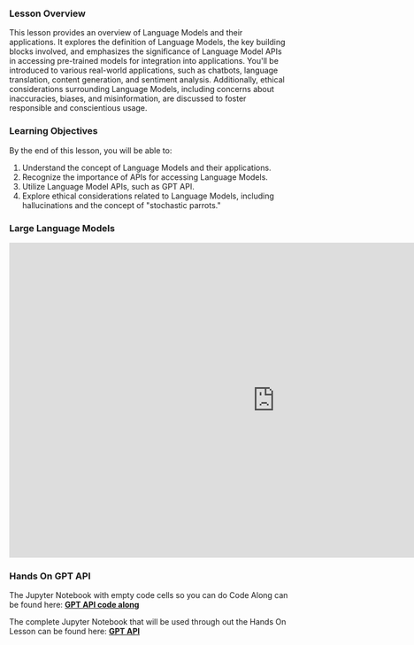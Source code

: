 <!-- # Intro to LLMs -->

<br />
<br />

### Lesson Overview

This lesson provides an overview of Language Models and their applications. It explores the definition of Language Models, the key building blocks involved, and emphasizes the significance of Language Model APIs in accessing pre-trained models for integration into applications. You'll be introduced to various real-world applications, such as chatbots, language translation, content generation, and sentiment analysis. Additionally, ethical considerations surrounding Language Models, including concerns about inaccuracies, biases, and misinformation, are discussed to foster responsible and conscientious usage.


### Learning Objectives

By the end of this lesson, you will be able to:

1. Understand the concept of Language Models and their applications.
2. Recognize the importance of APIs for accessing Language Models.
3. Utilize Language Model APIs, such as GPT API.
4. Explore ethical considerations related to Language Models, including hallucinations and the concept of "stochastic parrots."



### Large Language Models

<iframe src="https://docs.google.com/presentation/d/1ueZGIr1stT9NxJDLEHpkT8lTeVB-SBbFRK7THcwEFE0/embed?start=false&loop=false&delayms=3000" frameborder="0" width="960" height="569" allowfullscreen="true" mozallowfullscreen="true" webkitallowfullscreen="true"></iframe>

### Hands On GPT API

The Jupyter Notebook with empty code cells so you can do Code Along can be found here: **[GPT API code along](https://github.com/data-bootcamp-v4/lessons/blob/main/8_ai/code_along_nb/8.3_GPT_API.ipynb)**

The complete Jupyter Notebook that will be used through out the Hands On Lesson can be found here: **[GPT API](https://github.com/data-bootcamp-v4/lessons/blob/main/8_ai/8.3_GPT_API.ipynb)**

<br />
